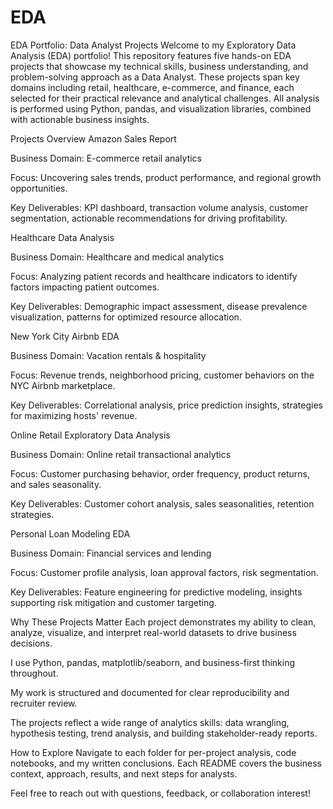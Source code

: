 # EDA
EDA Portfolio: Data Analyst Projects
Welcome to my Exploratory Data Analysis (EDA) portfolio! This repository features five hands-on EDA projects that showcase my technical skills, business understanding, and problem-solving approach as a Data Analyst. These projects span key domains including retail, healthcare, e-commerce, and finance, each selected for their practical relevance and analytical challenges. All analysis is performed using Python, pandas, and visualization libraries, combined with actionable business insights.

Projects Overview
Amazon Sales Report

Business Domain: E-commerce retail analytics

Focus: Uncovering sales trends, product performance, and regional growth opportunities.

Key Deliverables: KPI dashboard, transaction volume analysis, customer segmentation, actionable recommendations for driving profitability.

Healthcare Data Analysis

Business Domain: Healthcare and medical analytics

Focus: Analyzing patient records and healthcare indicators to identify factors impacting patient outcomes.

Key Deliverables: Demographic impact assessment, disease prevalence visualization, patterns for optimized resource allocation.

New York City Airbnb EDA

Business Domain: Vacation rentals & hospitality

Focus: Revenue trends, neighborhood pricing, customer behaviors on the NYC Airbnb marketplace.

Key Deliverables: Correlational analysis, price prediction insights, strategies for maximizing hosts' revenue.

Online Retail Exploratory Data Analysis

Business Domain: Online retail transactional analytics

Focus: Customer purchasing behavior, order frequency, product returns, and sales seasonality.

Key Deliverables: Customer cohort analysis, sales seasonalities, retention strategies.

Personal Loan Modeling EDA

Business Domain: Financial services and lending

Focus: Customer profile analysis, loan approval factors, risk segmentation.

Key Deliverables: Feature engineering for predictive modeling, insights supporting risk mitigation and customer targeting.

Why These Projects Matter
Each project demonstrates my ability to clean, analyze, visualize, and interpret real-world datasets to drive business decisions.

I use Python, pandas, matplotlib/seaborn, and business-first thinking throughout.

My work is structured and documented for clear reproducibility and recruiter review.

The projects reflect a wide range of analytics skills: data wrangling, hypothesis testing, trend analysis, and building stakeholder-ready reports.

How to Explore
Navigate to each folder for per-project analysis, code notebooks, and my written conclusions. Each README covers the business context, approach, results, and next steps for analysts.

Feel free to reach out with questions, feedback, or collaboration interest!
